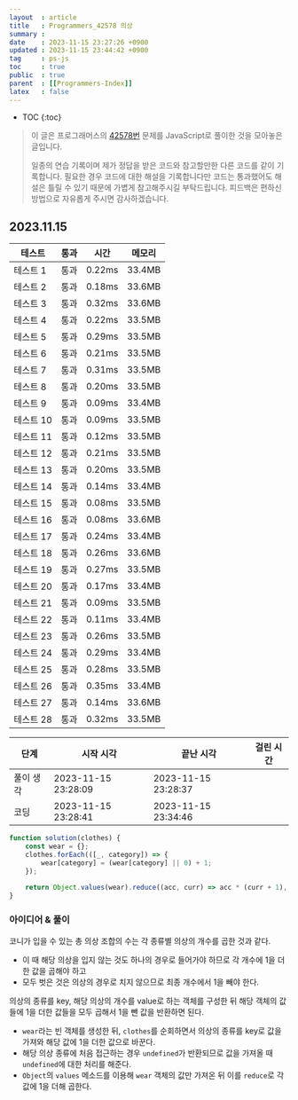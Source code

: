 ```yaml
---
layout  : article
title   : Programmers_42578 의상
summary : 
date    : 2023-11-15 23:27:26 +0900
updated : 2023-11-15 23:44:42 +0900
tag     : ps-js
toc     : true
public  : true
parent  : [[Programmers-Index]]
latex   : false
---
```

* TOC
{:toc}

> 이 글은 프로그래머스의 [42578번](https://programmers.co.kr/learn/courses/30/lessons/42578) 문제를 JavaScript로 풀이한 것을 모아놓은 글입니다.
>
> 일종의 연습 기록이며 제가 정답을 받은 코드와 참고할만한 다른 코드를 같이 기록합니다. 필요한 경우 코드에 대한 해설을 기록합니다만 코드는 통과했어도 해설은 틀릴 수 있기 때문에 가볍게 참고해주시길 부탁드립니다. 피드백은 편하신 방법으로 자유롭게 주시면 감사하겠습니다.

## 2023.11.15

| 테스트    | 통과 | 시간   | 메모리 |
| --------  | ---  | ------ | ------ |
| 테스트 1  | 통과 | 0.22ms | 33.4MB |
| 테스트 2  | 통과 | 0.18ms | 33.6MB |
| 테스트 3  | 통과 | 0.32ms | 33.6MB |
| 테스트 4  | 통과 | 0.22ms | 33.5MB |
| 테스트 5  | 통과 | 0.29ms | 33.5MB |
| 테스트 6  | 통과 | 0.21ms | 33.5MB |
| 테스트 7  | 통과 | 0.31ms | 33.5MB |
| 테스트 8  | 통과 | 0.20ms | 33.5MB |
| 테스트 9  | 통과 | 0.09ms | 33.4MB |
| 테스트 10 | 통과 | 0.09ms | 33.5MB |
| 테스트 11 | 통과 | 0.12ms | 33.5MB |
| 테스트 12 | 통과 | 0.21ms | 33.5MB |
| 테스트 13 | 통과 | 0.20ms | 33.5MB |
| 테스트 14 | 통과 | 0.14ms | 33.4MB |
| 테스트 15 | 통과 | 0.08ms | 33.5MB |
| 테스트 16 | 통과 | 0.08ms | 33.6MB |
| 테스트 17 | 통과 | 0.24ms | 33.4MB |
| 테스트 18 | 통과 | 0.26ms | 33.6MB |
| 테스트 19 | 통과 | 0.27ms | 33.5MB |
| 테스트 20 | 통과 | 0.17ms | 33.4MB |
| 테스트 21 | 통과 | 0.09ms | 33.5MB |
| 테스트 22 | 통과 | 0.11ms | 33.4MB |
| 테스트 23 | 통과 | 0.26ms | 33.5MB |
| 테스트 24 | 통과 | 0.29ms | 33.4MB |
| 테스트 25 | 통과 | 0.28ms | 33.5MB |
| 테스트 26 | 통과 | 0.35ms | 33.4MB |
| 테스트 27 | 통과 | 0.14ms | 33.6MB |
| 테스트 28 | 통과 | 0.32ms | 33.5MB |

| 단계      | 시작 시각           | 끝난 시각           | 걸린 시간 |
| --------- | ------------------- | ------------------- | --------- |
| 풀이 생각 | 2023-11-15 23:28:09 | 2023-11-15 23:28:37 |           |
| 코딩      | 2023-11-15 23:28:41 | 2023-11-15 23:34:46 |           |

```js
function solution(clothes) {
    const wear = {};
    clothes.forEach(([_, category]) => {
        wear[category] = (wear[category] || 0) + 1;
    });

    return Object.values(wear).reduce((acc, curr) => acc * (curr + 1), 1) - 1;
}
```

### 아이디어 & 풀이

코니가 입을 수 있는 총 의상 조합의 수는 각 종류별 의상의 개수를 곱한 것과 같다.

* 이 때 해당 의상을 입지 않는 것도 하나의 경우로 들어가야 하므로 각 개수에 1을 더한 값을 곱해야 하고
* 모두 벗은 것은 의상의 경우로 치지 않으므로 최종 개수에서 1을 빼야 한다.

의상의 종류를 key, 해당 의상의 개수를 value로 하는 객체를 구성한 뒤 해당 객체의 값들에 1을 더한 값들을 모두 곱해서 1을 뺀 값을 반환하면 된다.

* `wear`라는 빈 객체를 생성한 뒤, `clothes`를 순회하면서 의상의 종류를 key로 값을 가져와 해당 값에 1을 더한 값으로 바꾼다.
* 해당 의상 종류에 처음 접근하는 경우 `undefined`가 반환되므로 값을 가져올 때 `undefined`에 대한 처리를 해준다.
* `Object`의 `values` 메소드를 이용해 `wear` 객체의 값만 가져온 뒤 이를 `reduce`로 각 값에 1을 더해 곱한다.
